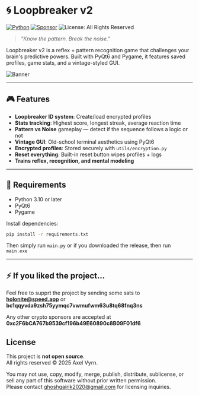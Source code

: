 # 🌀 Loopbreaker v2
[![Python](https://img.shields.io/badge/Built_With-Python-red)](#)      [![Sponsor](https://img.shields.io/badge/Website-loopbreaker.foo.ng-blue)](https://loopbreaker.foo.ng/)    ![License: All Rights Reserved](https://img.shields.io/badge/License-All%20rights%20reserved-red.svg)


> *"Know the pattern. Break the noise."*

Loopbreaker v2 is a reflex + pattern recognition game that challenges your brain's predictive powers. Built with PyQt6 and Pygame, it features saved profiles, game stats, and a vintage-styled GUI.

![Banner](https://github.com/user-attachments/assets/ffb58427-5b3b-4a4d-9e73-985fa215970d)

---

## 🎮 Features

-  **Loopbreaker ID system**: Create/load encrypted profiles
-  **Stats tracking**: Highest score, longest streak, average reaction time
-  **Pattern vs Noise** gameplay — detect if the sequence follows a logic or not
-  **Vintage GUI**: Old-school terminal aesthetics using PyQt6
-  **Encrypted profiles**: Stored securely with `utils/encryption.py`
-  **Reset everything**: Built-in reset button wipes profiles + logs
-  **Trains reflex, recognition, and mental modeling**

---

## 🧰 Requirements

- Python 3.10 or later
- PyQt6
- Pygame

Install dependencies:

```bash
pip install -r requirements.txt
```
Then simply run `main.py` or if you downloaded the release, then run `main.exe`

---

## ⚡ If you liked the project...

Feel free to supprt the project by sending some sats to **holonite@speed.app** or **bc1qqyvda9zsh75yymqc7vwmufwm63u8tq68fnq3ns**

Any other crypto sponsors are accepted at **0xc2F6bCA767b9539cf196b49E60890c8B09F01df6**

## License

This project is **not open source**.  
All rights reserved © 2025 Axel Vyrn.

You may not use, copy, modify, merge, publish, distribute, sublicense, or sell any part of this software without prior written permission.  
Please contact ghoshgairik2020@gmail.com for licensing inquiries.

